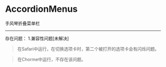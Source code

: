 # AccordionMenus
手风琴折叠菜单栏
***
存在问题：
1.兼容性问题[未解决]
  >在Safari中运行，在切换选项卡时，第二个被打开的选项卡会有闪烁问题。
  
  >在Chorme中运行，不存在该问题。
